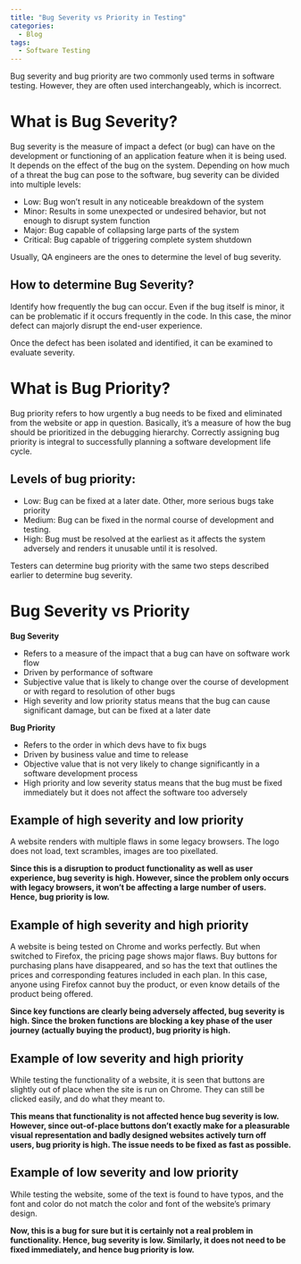 ```yaml
---
title: "Bug Severity vs Priority in Testing"
categories:
  - Blog
tags:
  - Software Testing
---
```



Bug severity and bug priority are two commonly used terms in software testing. However, they are often used interchangeably, which is incorrect. 

<h1>What is Bug Severity?</h1>

Bug severity is the measure of impact a defect (or bug) can have on the development or functioning of an application feature when it is being used. It depends on the effect of the bug on the system. Depending on how much of a threat the bug can pose to the software, bug severity can be divided into multiple levels:

<ul>
<li>Low: Bug won’t result in any noticeable breakdown of the system</li>
<li>Minor: Results in some unexpected or undesired behavior, but not enough to disrupt system function</li>
<li>Major: Bug capable of collapsing large parts of the system</li>
<li>Critical: Bug capable of triggering complete system shutdown</li>
</ul>

Usually, QA engineers are the ones to determine the level of bug severity.

<h2> How to determine Bug Severity?</h2>

Identify how frequently the bug can occur. Even if the bug itself is minor, it can be problematic if it occurs frequently in the code. In this case, the minor defect can majorly disrupt the end-user experience.

Once the defect has been isolated and identified, it can be examined to evaluate severity.

<h1> What is Bug Priority? </h1>

Bug priority refers to how urgently a bug needs to be fixed and eliminated from the website or app in question. Basically, it’s a measure of how the bug should be prioritized in the debugging hierarchy. Correctly assigning bug priority is integral to successfully planning a software development life cycle.

<h2>Levels of bug priority:</h2>

<ul>
<li>Low: Bug can be fixed at a later date. Other, more serious bugs take priority</li>
<li> Medium: Bug can be fixed in the normal course of development and testing.</li>
<li>High: Bug must be resolved at the earliest as it affects the system adversely and renders it unusable until it is resolved.</li>
</ul>

Testers can determine bug priority with the same two steps described earlier to determine bug severity.

<h1> Bug Severity vs Priority </h1>


<b> Bug Severity</b>

<ul>

<li> Refers to a measure of the impact that a bug can have on software work flow </li>
<li> Driven by performance of software </li>
<li> Subjective value that is likely to change over the course of development or with regard to resolution of other bugs </li>	
<li> High severity and low priority status means that the bug can cause significant damage, but can be fixed at a later date </li>

</ul>

<b>Bug Priority</b>

<ul>

<li> Refers to the order in which devs have to fix bugs </li>
<li> Driven by business value and time to release </li>
<li> Objective value that is not very likely to change significantly in a software development process </li>
<li> High priority and low severity status means that the bug must be fixed immediately but it does not affect the software too adversely </li>

</ul>


<h2> Example of high severity and low priority </h2>

A website renders with multiple flaws in some legacy browsers. The logo does not load, text scrambles, images are too pixellated. 

<b> Since this is a disruption to product functionality as well as user experience, bug severity is high. However, since the problem only occurs with legacy browsers, it won’t be affecting a large number of users. Hence, bug priority is low. </b>


<h2> Example of high severity and high priority </h2>

A website is being tested on Chrome and works perfectly. But when switched to Firefox, the pricing page shows major flaws. Buy buttons for purchasing plans have disappeared, and so has the text that outlines the prices and corresponding features included in each plan. In this case, anyone using Firefox cannot buy the product, or even know details of the product being offered.

<b> Since key functions are clearly being adversely affected, bug severity is high. Since the broken functions are blocking a key phase of the user journey (actually buying the product), bug priority is high.</b>


<h2> Example of low severity and high priority </h2>

While testing the functionality of a website, it is seen that buttons are slightly out of place when the site is run on Chrome. They can still be clicked easily, and do what they meant to. 

<b> This means that functionality is not affected hence bug severity is low. However, since out-of-place buttons don’t exactly make for a pleasurable visual representation and badly designed websites actively turn off users, bug priority is high. The issue needs to be fixed as fast as possible.</b>

<h2>  Example of low severity and low priority </h2>

While testing the website, some of the text is found to have typos, and the font and color do not match the color and font of the website’s primary design. 


<b> Now, this is a bug for sure but it is certainly not a real problem in functionality. Hence, bug severity is low. Similarly, it does not need to be fixed immediately, and hence bug priority is low.</b>
